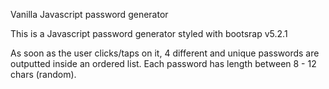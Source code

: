 Vanilla Javascript password generator

This is a Javascript password generator styled with bootsrap v5.2.1 

As soon as the user clicks/taps on it, 4 different and unique passwords are outputted inside an ordered list. Each password has length between 8 - 12 chars (random).